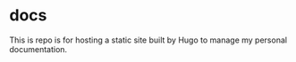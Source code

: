 # docs
This is repo is for hosting a static site built by Hugo to manage my personal documentation.
